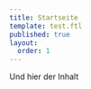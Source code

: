 ```yaml
---
title: Startseite
template: test.ftl
published: true
layout:
  order: 1
---
```


Und hier der Inhalt
